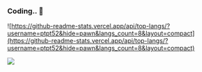 ### Coding.. 👋

![https://github-readme-stats.vercel.app/api/top-langs/?username=ptpt52&hide=pawn&langs_count=8&layout=compact](https://github-readme-stats.vercel.app/api/top-langs/?username=ptpt52&hide=pawn&langs_count=8&layout=compact)

<img src="https://github-readme-stats.vercel.app/api?username=ptpt52&show_icons=true&include_all_commits=true&count_private=true">

